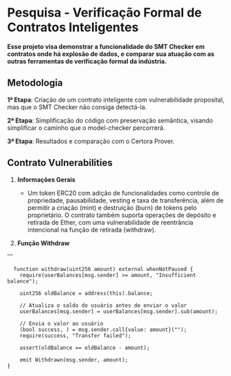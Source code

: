 # Pesquisa - Verificação Formal de Contratos Inteligentes

**Esse projeto visa demonstrar a funcionalidade do SMT Checker em contratos onde há explosão de dados, e comparar sua atuação com as outras ferramentas de verificação formal da indústria.**

## Metodologia

**1ª Etapa**: Criação de um contrato inteligente com vulnerabilidade proposital, mas que o SMT Checker não consiga detectá-la.

**2ª Etapa**: Simplificação do código com preservação semântica, visando simplificar o caminho que o model-checker percorrerá.

**3ª Etapa**: Resultados e comparação com o Certora Prover.

## Contrato Vulnerabilities

1. **Informações Gerais**

   - Um token ERC20 com adição de funcionalidades como controle de propriedade, pausabilidade, vesting e taxa de transferência, além de permitir a criação (mint) e destruição (burn) de tokens pelo proprietário. O contrato também suporta operações de depósito e retirada de Ether, com uma vulnerabilidade de reentrância intencional na função de retirada (withdraw).
  
2. **Função Withdraw**

'''

      function withdraw(uint256 amount) external whenNotPaused {
        require(userBalances[msg.sender] >= amount, "Insufficient balance");

        uint256 oldBalance = address(this).balance;

        // Atualiza o saldo do usuário antes de enviar o valor
        userBalances[msg.sender] = userBalances[msg.sender].sub(amount);

        // Envia o valor ao usuário
        (bool success, ) = msg.sender.call{value: amount}("");
        require(success, "Transfer failed");

        assert(oldBalance == oldBalance - amount);

        emit Withdrawn(msg.sender, amount);
    }



